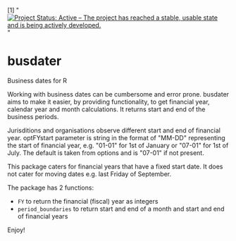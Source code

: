 [1] "[![Project Status: Active – The project has reached a stable, usable state and is being actively developed.](https://www.repostatus.org/badges/latest/active.svg)](https://www.repostatus.org/#active)"

# busdater
Business dates for R

Working with business dates can be cumbersome and error prone. 
busdater aims to make it easier, by providing functionality,
to get financial year, calendar year and month calculations.
It returns start and end of the business periods.

Jurisditions and organisations observe different start and end of financial year.
optFYstart parameter is string in the format of "MM-DD" representing the start
of financial year, e.g. "01-01" for 1st of January or "07-01" for 1st of July. The default is taken from options and is "07-01" if not present.

This package caters for financial years that have a fixed start date.
It does not cater for moving dates e.g. last Friday of September.

The package has 2 functions:

* `FY` to return the financial (fiscal) year as integers
* `period_boundaries` to return start and end of a month and start and end of financial years

Enjoy!
